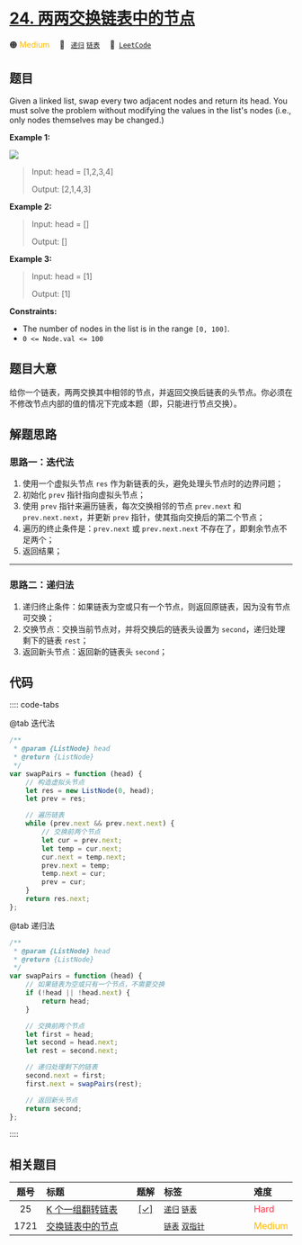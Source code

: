 # [24. 两两交换链表中的节点](https://leetcode.com/problems/swap-nodes-in-pairs)

🟠 <font color=#ffb800>Medium</font>&emsp; 🔖&ensp; [`递归`](/leetcode/outline/tag/recursion.md) [`链表`](/leetcode/outline/tag/linked-list.md)&emsp; 🔗&ensp;[`LeetCode`](https://leetcode.com/problems/swap-nodes-in-pairs/)

## 题目

Given a linked list, swap every two adjacent nodes and return its head. You must solve the problem without modifying the values in the list's nodes (i.e.,
only nodes themselves may be changed.)

**Example 1:**

![](https://assets.leetcode.com/uploads/2020/10/03/swap_ex1.jpg)

> Input: head = [1,2,3,4]
>
> Output: [2,1,4,3]

**Example 2:**

> Input: head = []
>
> Output: []

**Example 3:**

> Input: head = [1]
>
> Output: [1]

**Constraints:**

- The number of nodes in the list is in the range `[0, 100]`.
- `0 <= Node.val <= 100`

## 题目大意

给你一个链表，两两交换其中相邻的节点，并返回交换后链表的头节点。你必须在不修改节点内部的值的情况下完成本题（即，只能进行节点交换）。

## 解题思路

### 思路一：迭代法

1. 使用一个虚拟头节点 `res` 作为新链表的头，避免处理头节点时的边界问题；
2. 初始化 `prev` 指针指向虚拟头节点；
3. 使用 `prev` 指针来遍历链表，每次交换相邻的节点 `prev.next` 和 `prev.next.next`，并更新 `prev` 指针，使其指向交换后的第二个节点；
4. 遍历的终止条件是：`prev.next` 或 `prev.next.next` 不存在了，即剩余节点不足两个；
5. 返回结果；

---

### 思路二：递归法

1. 递归终止条件：如果链表为空或只有一个节点，则返回原链表，因为没有节点可交换；
2. 交换节点：交换当前节点对，并将交换后的链表头设置为 `second`，递归处理剩下的链表 `rest`；
3. 返回新头节点：返回新的链表头 `second`；

## 代码

:::: code-tabs

@tab 迭代法

```javascript
/**
 * @param {ListNode} head
 * @return {ListNode}
 */
var swapPairs = function (head) {
	// 构造虚拟头节点
	let res = new ListNode(0, head);
	let prev = res;

	// 遍历链表
	while (prev.next && prev.next.next) {
		// 交换前两个节点
		let cur = prev.next;
		let temp = cur.next;
		cur.next = temp.next;
		prev.next = temp;
		temp.next = cur;
		prev = cur;
	}
	return res.next;
};
```

@tab 递归法

```javascript
/**
 * @param {ListNode} head
 * @return {ListNode}
 */
var swapPairs = function (head) {
	// 如果链表为空或只有一个节点，不需要交换
	if (!head || !head.next) {
		return head;
	}

	// 交换前两个节点
	let first = head;
	let second = head.next;
	let rest = second.next;

	// 递归处理剩下的链表
	second.next = first;
	first.next = swapPairs(rest);

	// 返回新头节点
	return second;
};
```

::::

## 相关题目

<!-- prettier-ignore -->
| 题号 | 标题 | 题解 | 标签 | 难度 |
| :------: | :------ | :------: | :------ | :------ |
| 25 | [K 个一组翻转链表](https://leetcode.com/problems/reverse-nodes-in-k-group) | [[✓]](https://2xiao.github.io/leetcode-js/leetcode/problem/0025) |  [`递归`](/leetcode/outline/tag/recursion.md) [`链表`](/leetcode/outline/tag/linked-list.md) | <font color=#ff334b>Hard</font> |
| 1721 | [交换链表中的节点](https://leetcode.com/problems/swapping-nodes-in-a-linked-list) |  |  [`链表`](/leetcode/outline/tag/linked-list.md) [`双指针`](/leetcode/outline/tag/two-pointers.md) | <font color=#ffb800>Medium</font> |

<style>
.blue {
    background-color: #096dd9;
    padding: 0.25rem 0.5rem;
    margin: 0;
    font-size: 0.85em;
    border-radius: 3px;
    color: white;
    font-weight: 500;
}
table th:first-of-type { width: 10%; }
table th:nth-of-type(2) { width: 35%; }
table th:nth-of-type(3) { width: 10%; }
table th:nth-of-type(4) { width: 35%; }
table th:nth-of-type(5) { width: 10%; }
</style>
